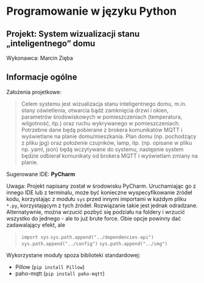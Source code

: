 # Programowanie w języku Python
## Projekt: System wizualizacji stanu „inteligentnego” domu

Wykonawca: Marcin Zięba

## Informacje ogólne

Założenia projetkowe:

> Celem systemu jest wizualizacja stanu inteligentnego domu, m.in. stany oświetlenia, otwarcia bądź zamknięcia drzwi i okien, parametrów środowiskowych w pomieszczeniach (temperatura, wilgotność, itp.) oraz ruchu wykrywanego w pomieszczeniach.<br>
> Potrzebne dane będą pobierane z brokera komunikatów MQTT i wyświetlane na planie domu/mieszkania. Plan domu (np. pochodzący z pliku jpg) oraz położenie czujników, lamp, itp. (np. opisane w pliku np. yaml, json) będą wczytywane do systemu, następnie system będzie odbierał komunikaty od brokera MQTT i wyświetlam zmiany na planie.

Sugerowane IDE: **PyCharm**

Uwaga: Projekt napisany został w środowisku PyCharm. Uruchamiając go z innego IDE lub z terminalu, może być konieczne wyspecyfikowanie źródeł kodu, korzystając z modułu `sys` przed innymi importami w każdym pliku `*.py`, korzystającym z tych źródeł. Rozwiązanie takie jest jednak odradzane. Alternatywnie, można wrzucić pozbyć się podziału na foldery i wrzucić wszystko do jednego - ale to już brute force. Obie opcje powinny dać zadawalający efekt, ale 
> `import sys`
> `sys.path.append("../dependencies-api")`
> `sys.path.append("../config")`
> `sys.path.append("../img")`

Wykorzystane moduły spoza biblioteki standardowej:
* Pillow (`pip install Pillow`)
* paho-mqtt (`pip install paho-mqtt`)
